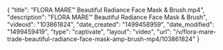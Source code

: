 {
    "title": "FLORA MARE&trade; Beautiful Radiance Face Mask &amp; Brush.mp4",
    "description": "FLORA MARE&trade; Beautiful Radiance Face Mask &amp; Brush",
    "videoid": "103861824",
    "date_created": "1499458959",
    "date_modified": "1499459419",
    "type": "captivate",
    "layout": "video",
    "url": "\/v\/flora-mare-trade-beautiful-radiance-face-mask-amp-brush-mp4\/103861824"
}